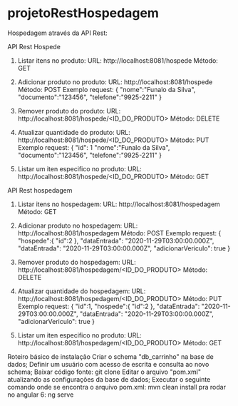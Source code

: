 # projetoRestHospedagem
Hospedagem através da API Rest:

API Rest Hospede

1. Listar itens no produto:
URL: http://localhost:8081/hospede
Método: GET

2. Adicionar produto no produto:
URL: http://localhost:8081/hospede
Método: POST
Exemplo request:
{
   "nome":"Funalo da Silva",
   "documento":"123456",
   "telefone":"9925-2211"
}

3. Remover produto do produto:
URL: http://localhost:8081/hospede/<ID_DO_PRODUTO>
Método: DELETE

4. Atualizar quantidade do produto:
URL: http://localhost:8081/hospede/<ID_DO_PRODUTO>
Método: PUT
Exemplo request:
{
	"id": 1
	"nome":"Funalo da Silva",
    "documento":"123456",
    "telefone":"9925-2211"
}

5. Listar um iten especifico no produto:
URL: http://localhost:8081/hospede/<ID_DO_PRODUTO>
Método: GET

API Rest hospedagem

1. Listar itens no hospedagem:
URL: http://localhost:8081/hospedagem
Método: GET

2. Adicionar produto no hospedagem:
URL: http://localhost:8081/hospedagem
Método: POST
Exemplo request:
{
	"hospede":{
      "id":2
	},
	"dataEntrada": "2020-11-29T03:00:00.000Z",
    "dataEntrada": "2020-11-29T03:00:00.000Z",
	"adicionarVericulo": true
}

3. Remover produto do hospedagem:
URL: http://localhost:8081/hospedagem/<ID_DO_PRODUTO>
Método: DELETE

4. Atualizar quantidade do hospedagem:
URL: http://localhost:8081/hospedagem/<ID_DO_PRODUTO>
Método: PUT
Exemplo request:
{
	"id":1,
	"hospede":{
      "id":2
	},
	"dataEntrada": "2020-11-29T03:00:00.000Z",
    "dataEntrada": "2020-11-29T03:00:00.000Z",
	"adicionarVericulo": true
}

5. Listar um iten especifico no produto:
URL: http://localhost:8081/hospedagem/<ID_DO_PRODUTO>
Método: GET

Roteiro básico de instalação
Criar o schema "db_carrinho" na base de dados;
Definir um usuário com acesso de escrita e consulta ao novo schema;
Baixar código fonte:
git clone 
Editar o arquivo "pom.xml" atualizando as configurações da base de dados;
Executar o seguinte comando onde se encontra o arquivo pom.xml:
mvn clean install
pra rodar no angular 6:  ng serve
